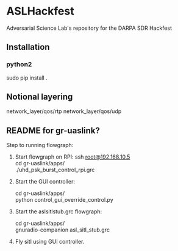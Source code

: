 # ASLHackfest
Adversarial Science Lab's repository for the DARPA SDR Hackfest

## Installation

### python2
sudo pip install .

## Notional layering
network_layer/qos/rtp
network_layer/qos/udp

## README for gr-uaslink?
Step to running flowgraph:

1. Start flowgraph on RPI:
	ssh root@192.168.10.5  
	cd gr-uaslink/apps/  
	./uhd_psk_burst_control_rpi.grc
	
2. Start the GUI controller: 

	cd gr-uaslink/apps/  
	python control_gui_override_control.py 

3. Start the aslsitlstub.grc flowgraph: 

	cd gr-uaslink/apps/  
	gnuradio-companion asl_sitl_stub.grc

4. Fly sitl using GUI controller.
